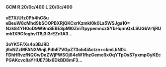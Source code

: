 #### GCM R 20/0c/400 L 20/0c/400
**vE7X/Ufz0Pb4hC8u**<br/>**eBeuW8cMhd9bSOOPBXRjQKCxrKzmkI0k0La5WSJga10=**<br/>**Nzk84YH0oD9W9mSEBESpMI0ZmTtpypemnczSYbHqnnQxLSUGbVr1jRUmb1X9CfoghvlT6j3i3rEZn1A3...**<br/><br/>
**3oYK5F/Xs4o3BJRD**<br/>**j6xNZzMFANXWnjLPdbE7VGpZ73ob4iActzn+ckmLbN0=**<br/>**FDhHRvzfNQCwDeZWjPWSOj64eW1fhzGemc6xOqYTpOsS7yxmpGyKEcPGAKcvc8aYHUE73lx6DkBD8mF3...**